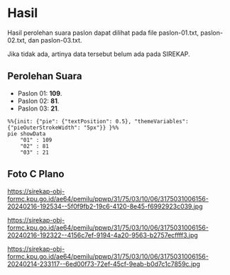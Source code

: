 # Hasil

Hasil perolehan suara paslon dapat dilihat pada file paslon-01.txt, paslon-02.txt, dan paslon-03.txt.

Jika tidak ada, artinya data tersebut belum ada pada SIREKAP.

## Perolehan Suara

 * Paslon 01: **109**.
 * Paslon 02: **81**.
 * Paslon 03: **21**.

```mermaid
%%{init: {"pie": {"textPosition": 0.5}, "themeVariables": {"pieOuterStrokeWidth": "5px"}} }%%
pie showData
    "01" : 109
    "02" : 81
    "03" : 21
```
## Foto C Plano

https://sirekap-obj-formc.kpu.go.id/ae64/pemilu/ppwp/31/75/03/10/06/3175031006156-20240216-192534--5f0f9fb2-19c6-4120-8e45-f6992923c039.jpg

https://sirekap-obj-formc.kpu.go.id/ae64/pemilu/ppwp/31/75/03/10/06/3175031006156-20240216-192322--4156c7ef-9194-4a20-9563-b2757ecffff3.jpg

https://sirekap-obj-formc.kpu.go.id/ae64/pemilu/ppwp/31/75/03/10/06/3175031006156-20240214-233117--6ed00f73-72ef-45cf-9eab-b0d7c1c7859c.jpg
